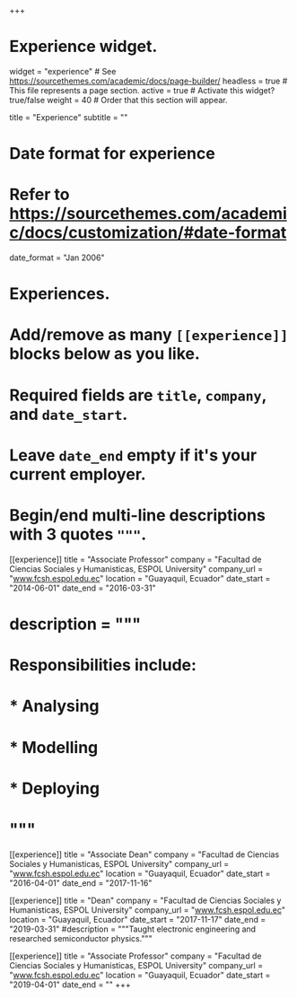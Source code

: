 +++
# Experience widget.
widget = "experience"  # See https://sourcethemes.com/academic/docs/page-builder/
headless = true  # This file represents a page section.
active = true  # Activate this widget? true/false
weight = 40  # Order that this section will appear.

title = "Experience"
subtitle = ""

# Date format for experience
#   Refer to https://sourcethemes.com/academic/docs/customization/#date-format
date_format = "Jan 2006"

# Experiences.
#   Add/remove as many `[[experience]]` blocks below as you like.
#   Required fields are `title`, `company`, and `date_start`.
#   Leave `date_end` empty if it's your current employer.
#   Begin/end multi-line descriptions with 3 quotes `"""`.
[[experience]]
  title = "Associate Professor"
  company = "Facultad de Ciencias Sociales y Humanisticas, ESPOL University"
  company_url = "www.fcsh.espol.edu.ec"
  location = "Guayaquil, Ecuador"
  date_start = "2014-06-01"
  date_end = "2016-03-31"
 # description = """
 # Responsibilities include:
  
 # * Analysing
 # * Modelling
 #  * Deploying
 # """

[[experience]]
  title = "Associate Dean"
  company = "Facultad de Ciencias Sociales y Humanisticas, ESPOL University"
  company_url = "www.fcsh.espol.edu.ec"
  location = "Guayaquil, Ecuador"
  date_start = "2016-04-01"
  date_end = "2017-11-16"

[[experience]]
  title = "Dean"
  company = "Facultad de Ciencias Sociales y Humanisticas, ESPOL University"
  company_url = "www.fcsh.espol.edu.ec"
  location = "Guayaquil, Ecuador"
  date_start = "2017-11-17"
  date_end = "2019-03-31"
  #description = """Taught electronic engineering and researched semiconductor physics."""

[[experience]]
  title = "Associate Professor"
  company = "Facultad de Ciencias Sociales y Humanisticas, ESPOL University"
  company_url = "www.fcsh.espol.edu.ec"
  location = "Guayaquil, Ecuador"
  date_start = "2019-04-01"
  date_end = ""
+++
